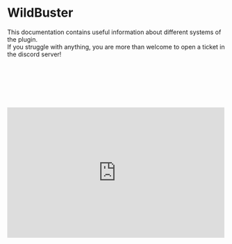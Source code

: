# WildBuster

This documentation contains useful information about different systems of the plugin.  
If you struggle with anything, you are more than welcome to open a ticket in the discord server!

<iframe src="https://www.youtube.com/embed/88uKxvmTAj8?wmode=opaque" allowfullscreen="" width="500" height="300" frameborder="0" style="margin-top: 100px;" />